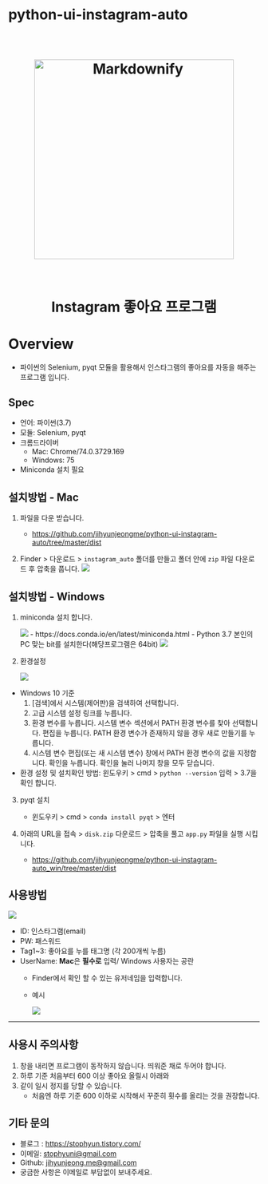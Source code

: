 # python-ui-instagram-auto

<h1 align="center">
  <br>
  <a href="http://jikao.herokuapp.com/"><img src="https://user-images.githubusercontent.com/43984584/62023622-a7700980-b20c-11e9-9e98-1a7bec09756d.png" alt="Markdownify" width="400"></a>
  <br>
  
  <br>
</h1>

<h1 align="center"> Instagram 좋아요 프로그램 
</p>

# Overview

- 파이썬의 Selenium, pyqt 모듈을 활용해서 인스타그램의 좋아요를 자동을 해주는 프로그램 입니다.

## Spec

- 언어: 파이썬(3.7)
- 모듈: Selenium, pyqt
- 크롬드라이버
  - Mac: Chrome/74.0.3729.169
  - Windows: 75
- Miniconda 설치 필요

## 설치방법 - Mac

1. 파일을 다운 받습니다.

   - https://github.com/jihyunjeongme/python-ui-instagram-auto/tree/master/dist

2. Finder > 다운로드 > `instagram_auto` 폴더를 만들고 폴더 안에 `zip` 파일 다운로드 후 압축을 풉니다.
   <img src="https://user-images.githubusercontent.com/43984584/62106691-d35cbf00-b2e0-11e9-847f-434bc89637bf.png">

## 설치방법 - Windows

1. miniconda 설치 합니다.

   <img src =  "https://user-images.githubusercontent.com/43984584/62024015-519c6100-b20e-11e9-82da-8a20f292913a.png">
   - https://docs.conda.io/en/latest/miniconda.html
   - Python 3.7 본인의 PC 맞는 bit를 설치한다(해당프로그램은 64bit)
    <img src = "https://user-images.githubusercontent.com/43984584/62024666-d1c3c600-b210-11e9-8bb5-3ea3a28f0286.png">

2. 환경설정

   <img src = "https://user-images.githubusercontent.com/43984584/62010278-f9c91000-b1a3-11e9-8448-1fdd470f81a7.png">

- Windows 10 기준
  1. [검색]에서 시스템(제어판)을 검색하여 선택합니다.
  2. 고급 시스템 설정 링크를 누릅니다.
  3. 환경 변수를 누릅니다. 시스템 변수 섹션에서 PATH 환경 변수를 찾아 선택합니다. 편집을 누릅니다. PATH 환경 변수가 존재하지 않을 경우 새로 만들기를 누릅니다.
  4. 시스템 변수 편집(또는 새 시스템 변수) 창에서 PATH 환경 변수의 값을 지정합니다. 확인을 누릅니다. 확인을 눌러 나머지 창을 모두 닫습니다.
- 환경 설정 및 설치확인 방법: 윈도우키 > cmd > `python --version` 입력 > 3.7을 확인 합니다.

3. pyqt 설치

   - 윈도우키 > cmd > `conda install pyqt` > 엔터
     <!-- - 윈도우키 > cmd > `pip install pyqt5-sip` > 엔터 > `pip install pyqt5` 엔터 -->

4. 아래의 URL을 접속 > `disk.zip` 다운로드 > 압축을 풀고 `app.py` 파일을 실행 시킵니다.
   - https://github.com/jihyunjeongme/python-ui-instagram-auto_win/tree/master/dist

## 사용방법

<img src="https://user-images.githubusercontent.com/43984584/62023622-a7700980-b20c-11e9-9e98-1a7bec09756d.png">

- ID: 인스타그램(email)
- PW: 패스워드
- Tag1~3: 좋아요를 누를 태그명 (각 200개씩 누름)
- UserName: **Mac**은 **필수로** 입력/ Windows 사용자는 공란
  - Finder에서 확인 할 수 있는 유저네임을 입력합니다.
  - 예시

      <img src="https://user-images.githubusercontent.com/43984584/62106766-0901a800-b2e1-11e9-9868-d494977043d6.png">

---

## 사용시 주의사항

1. 창을 내리면 프로그램이 동작하지 않습니다. 띄워준 채로 두어야 합니다.
2. 하루 기준 처음부터 600 이상 좋아요 올릴시 아래와
3. 같이 일시 정지를 당할 수 있습니다.
   - 처음엔 하루 기준 600 이하로 시작해서 꾸준히 횟수를 올리는 것을 권장합니다.

## 기타 문의

- 블로그 : https://stophyun.tistory.com/
- 이메일: stophyuni@gmail.com
- Github: jihyunjeong.me@gmail.com
- 궁금한 사항은 이메일로 부담없이 보내주세요.
